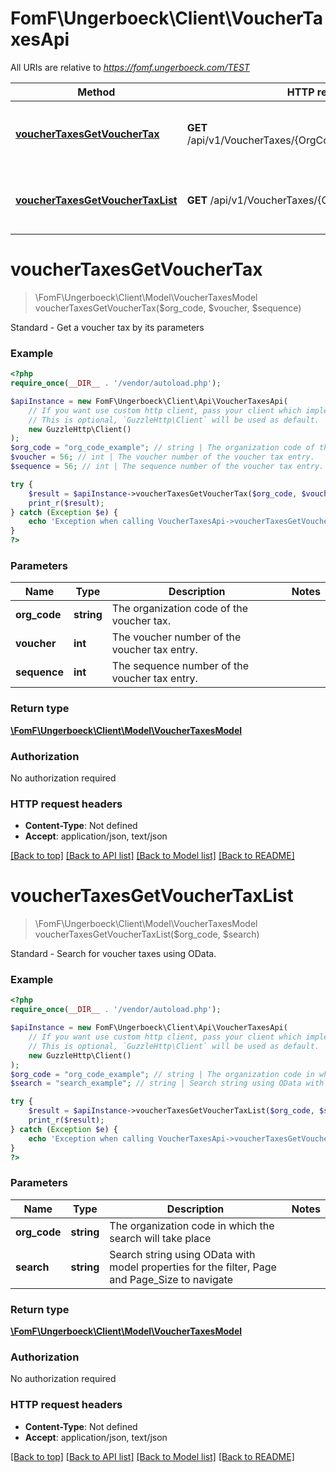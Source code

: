 # FomF\Ungerboeck\Client\VoucherTaxesApi

All URIs are relative to *https://fomf.ungerboeck.com/TEST*

Method | HTTP request | Description
------------- | ------------- | -------------
[**voucherTaxesGetVoucherTax**](VoucherTaxesApi.md#voucherTaxesGetVoucherTax) | **GET** /api/v1/VoucherTaxes/{OrgCode}/{Voucher}/{Sequence} | Standard - Get a voucher tax by its parameters
[**voucherTaxesGetVoucherTaxList**](VoucherTaxesApi.md#voucherTaxesGetVoucherTaxList) | **GET** /api/v1/VoucherTaxes/{OrgCode} | Standard - Search for voucher taxes using OData.


# **voucherTaxesGetVoucherTax**
> \FomF\Ungerboeck\Client\Model\VoucherTaxesModel voucherTaxesGetVoucherTax($org_code, $voucher, $sequence)

Standard - Get a voucher tax by its parameters

### Example
```php
<?php
require_once(__DIR__ . '/vendor/autoload.php');

$apiInstance = new FomF\Ungerboeck\Client\Api\VoucherTaxesApi(
    // If you want use custom http client, pass your client which implements `GuzzleHttp\ClientInterface`.
    // This is optional, `GuzzleHttp\Client` will be used as default.
    new GuzzleHttp\Client()
);
$org_code = "org_code_example"; // string | The organization code of the voucher tax.
$voucher = 56; // int | The voucher number of the voucher tax entry.
$sequence = 56; // int | The sequence number of the voucher tax entry.

try {
    $result = $apiInstance->voucherTaxesGetVoucherTax($org_code, $voucher, $sequence);
    print_r($result);
} catch (Exception $e) {
    echo 'Exception when calling VoucherTaxesApi->voucherTaxesGetVoucherTax: ', $e->getMessage(), PHP_EOL;
}
?>
```

### Parameters

Name | Type | Description  | Notes
------------- | ------------- | ------------- | -------------
 **org_code** | **string**| The organization code of the voucher tax. |
 **voucher** | **int**| The voucher number of the voucher tax entry. |
 **sequence** | **int**| The sequence number of the voucher tax entry. |

### Return type

[**\FomF\Ungerboeck\Client\Model\VoucherTaxesModel**](../Model/VoucherTaxesModel.md)

### Authorization

No authorization required

### HTTP request headers

 - **Content-Type**: Not defined
 - **Accept**: application/json, text/json

[[Back to top]](#) [[Back to API list]](../../README.md#documentation-for-api-endpoints) [[Back to Model list]](../../README.md#documentation-for-models) [[Back to README]](../../README.md)

# **voucherTaxesGetVoucherTaxList**
> \FomF\Ungerboeck\Client\Model\VoucherTaxesModel voucherTaxesGetVoucherTaxList($org_code, $search)

Standard - Search for voucher taxes using OData.

### Example
```php
<?php
require_once(__DIR__ . '/vendor/autoload.php');

$apiInstance = new FomF\Ungerboeck\Client\Api\VoucherTaxesApi(
    // If you want use custom http client, pass your client which implements `GuzzleHttp\ClientInterface`.
    // This is optional, `GuzzleHttp\Client` will be used as default.
    new GuzzleHttp\Client()
);
$org_code = "org_code_example"; // string | The organization code in which the search will take place
$search = "search_example"; // string | Search string using OData with model properties for the filter, Page and Page_Size to navigate

try {
    $result = $apiInstance->voucherTaxesGetVoucherTaxList($org_code, $search);
    print_r($result);
} catch (Exception $e) {
    echo 'Exception when calling VoucherTaxesApi->voucherTaxesGetVoucherTaxList: ', $e->getMessage(), PHP_EOL;
}
?>
```

### Parameters

Name | Type | Description  | Notes
------------- | ------------- | ------------- | -------------
 **org_code** | **string**| The organization code in which the search will take place |
 **search** | **string**| Search string using OData with model properties for the filter, Page and Page_Size to navigate |

### Return type

[**\FomF\Ungerboeck\Client\Model\VoucherTaxesModel**](../Model/VoucherTaxesModel.md)

### Authorization

No authorization required

### HTTP request headers

 - **Content-Type**: Not defined
 - **Accept**: application/json, text/json

[[Back to top]](#) [[Back to API list]](../../README.md#documentation-for-api-endpoints) [[Back to Model list]](../../README.md#documentation-for-models) [[Back to README]](../../README.md)

